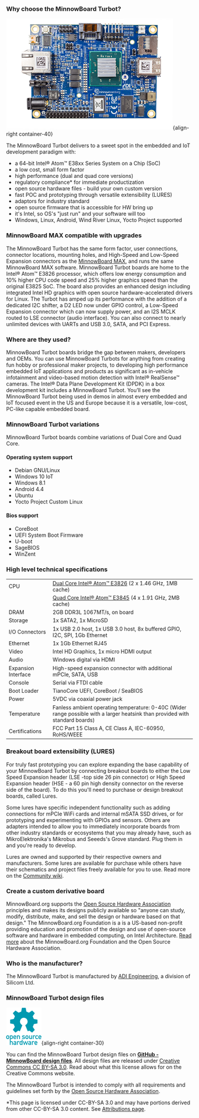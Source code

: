### Why choose the MinnowBoard Turbot?

![MinnowBoard Turbot Front](pages/learn-more/MinnowBoard-Turbot-front-0009-160629-450x300.png){align-right container-40}

The MinnowBoard Turbot delivers to a sweet spot in the embedded and IoT 
development paradigm with:  
- a 64-bit Intel® Atom™ E38xx Series System on a Chip (SoC)
- a low cost, small form factor
- high performance (dual and quad core versions) 
- regulatory compliance* for immediate productization 
- open source hardware files - build your own custom version
- fast POC and prototyping through versatile extensibility (LURES)
- adaptors for industry standard
- open source firmware that is accessible for HW bring up
- it's Intel, so OS's "just run" and your software will too
- Windows, Linux, Android, Wind River Linux, Yocto Project supported
  
### MinnowBoard MAX compatible with upgrades
The MinnowBoard Turbot has the same form factor, user connections, connector 
locations, mounting holes, and High-Speed and Low-Speed Expansion connectors as 
the [MinnowBoard MAX](http://wiki.minnowboard.org/MinnowBoard_MAX), and runs the same MinnowBoard MAX software. MinnowBoard 
Turbot boards are home to the Intel® Atom™ E3826 processor, which offers low 
energy consumption and 10% higher CPU code speed and 25% higher graphics speed 
than the original E3825 SoC. The board also provides an enhanced design including 
integrated Intel HD graphics with open source hardware-accelerated drivers for 
Linux. The Turbot has amped up its performance with the addition of a dedicated 
I2C shifter, a D2 LED now under GPIO control, a Low-Speed Expansion connector 
which can now supply power, and an I2S MCLK routed to LSE connector (audio 
interface). You can also connect to nearly unlimited devices with UARTs and USB 
3.0, SATA, and PCI Express.

### Where are they used?
MinnowBoard Turbot boards bridge the gap between makers, developers and OEMs. You can use 
MinnowBoard Turbots for anything from creating fun hobby or professional maker projects, 
to developing high performance embedded IoT applications and products as significant 
as in-vehicle infotainment and video-based motion detection with Intel® 
RealSense™ cameras. The Intel® 
Data Plane Development Kit (DPDK) in a box development kit includes a MinnowBoard 
Turbot. You’ll see the MinnowBoard Turbot being used in demos in almost every 
embedded and IoT focused event in the US and Europe because it is a versatile, 
low-cost, PC-like capable embedded board.

### MinnowBoard Turbot variations
MinnowBoard Turbot boards combine variations of Dual Core and Quad Core.

#### Operating system support
-   Debian GNU/Linux
-   Windows 10 IoT
-   Windows 8.1
-   Android 4.4
-   Ubuntu
-   Yocto Project Custom Linux


#### Bios support
-   CoreBoot
-   UEFI System Boot Firmware
-   U-boot
-   SageBIOS
-   WinZent

### High level technical specifications

| |  |
|----|----|
|CPU    | [Dual Core Intel® Atom™ E3826](http://ark.intel.com/products/78477/Intel-Atom-Processor-E3826-1M-Cache-1_46-GHz) (2 x 1.46 GHz, 1MB cache) |
|    | [Quad Core Intel® Atom™ E3845](http://ark.intel.com/products/78475/Intel-Atom-Processor-E3845-2M-Cache-1_91-GHz?q=3845) (4 x 1.91 GHz, 2MB cache) |
|DRAM   |  2GB DDR3L 1067MT/s, on board |
|Storage    | 1x SATA2, 1x MicroSD |
|I/O Connectors   |  1x USB 2.0 host, 1x USB 3.0 host, 8x buffered GPIO, I2C, SPI, 1Gb Ethernet |
|Ethernet    | 1x 1Gb Ethernet RJ45 |
|Video   |  Intel HD Graphics, 1x micro HDMI output |
|Audio   |  Windows digital via HDMI |
|Expansion Interface   | High-speed expansion connector with additional mPCIe, SATA, USB |
|Console   | Serial via FTDI cable  |
|Boot Loader    | TianoCore UEFI, CoreBoot / SeaBIOS |
|Power   |  5VDC via coaxial power jack |
|Temperature    | Fanless ambient operating temperature: 0-40C (Wider range possible with a larger heatsink than provided with standard boards) |
|Certifications   | FCC Part 15 Class A, CE Class A, IEC-60950, RoHS/WEEE  |


### Breakout board extensibility (LURES) 
For truly fast prototyping you can explore expanding the base capability of
your MinnowBoard Turbot by connecting breakout boards to either the Low Speed 
Expansion header (LSE -top side 26 pin connector) or High Speed Expansion header
(HSE - a 60 pin high density connector on the reverse side of the board). To do 
this you'll need to purchase or design breakout boards, called Lures. 

Some lures have specific independent functionality such
as adding connections for mPCIe WiFi cards and internal mSATA SSD drives, or for
prototyping and experimenting with GPIOs and sensors. Others are adapters intended
to allow you to immediately incorporate boards from other industry standards 
or ecosystems that you may already have, such as MikroElektronika's Mikrobus 
and Seeeds's Grove standard. Plug them in and you're ready to develop.

Lures are owned and supported
by their respective owners and manufacturers. Some lures are available for purchase
while others have their schematics and project files freely available for you to use.
Read more on the [Community wiki](http://wiki.minnowboard.org/Lures).

### Create a custom derivative board   
MinnowBoard.org supports the [Open Source Hardware Association](http://oshwa.org/) principles and makes
its designs publicly available so "anyone can study, modify, distribute,
make, and sell the design or hardware based on that design." The MinnowBoard.org
Foundation is a is a US-based non-profit providing education and promotion
of the design and use of open-source software and hardware in embedded
computing, on Intel Architecture. [Read more](about)
about the MinnowBoard.org Foundation and the Open Source Hardware Association.

### Who is the manufacturer?
The MinnowBoard Turbot is manufactured by [ADI Engineering](http://www.adiengineering.com), a division of 
Silicom Ltd. 

### MinnowBoard Turbot design files

![OSHA](pages/learn-more/oshw-logo-100-px.png){align-right container-30}  

You can find the MinnowBoard Turbot design files on 
**[GitHub - MinnowBoard design files](https://github.com/MinnowBoard-org/design-files)**. 
All design files are released under [Creative Commons CC BY-SA 3.0](https://creativecommons.org/licenses/by-sa/3.0/). 
Read about what this license allows for on the Creative Commons website. 

The MinnowBoard Turbot is intended
to comply with all requirements and guidelines set forth by the [Open Source
Hardware Association](http://www.oshwa.org/).


*This page is licensed under CC-BY-SA 3.0 and may have portions derived from other CC-BY-SA 3.0 content. See [Attributions page](attributions).
